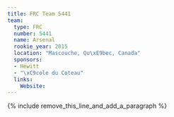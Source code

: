 ```yaml
---
title: FRC Team 5441
team:
  type: FRC
  number: 5441
  name: Arsenal
  rookie_year: 2015
  location: "Mascouche, Qu\xE9bec, Canada"
  sponsors:
  - Hewitt
  - "\xC9cole du Coteau"
  links:
    Website:
---
```


{% include remove_this_line_and_add_a_paragraph %}